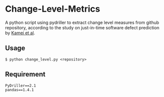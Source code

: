 # Change-Level-Metrics
A python script using pydriller to extract change level measures from github repository, according to the study on just-in-time software defect prediction by [Kamei et al](https://github.com/SpriteMisaka/Change-Level-Metrics/blob/main/Kamei_TSE2013.pdf).

## Usage
```
$ python change_level.py <repository>
```

## Requirement
```
PyDriller==2.1
pandas==1.4.1
```
